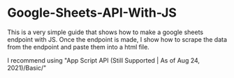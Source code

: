 # Google-Sheets-API-With-JS
This is a very simple guide that shows how to make a google sheets endpoint with JS. Once the endpoint is made, I show how to scrape the data from the endpoint and paste them into a html file.

I recommend using "App Script API (Still Supported | As of Aug 24, 2021)/Basic/"
